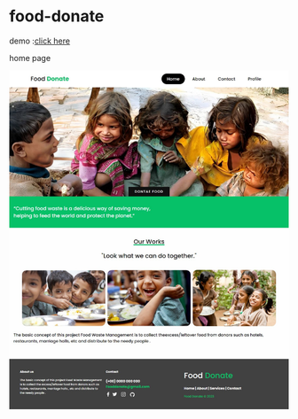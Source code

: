 # food-donate
<p>demo :<a href=" https://kishor-23.github.io/food-donate/">click here</a></p>
<p>home page</p>
<img src="2023-01-19 10.31.16 192.168.1.6 4a8cc72c8127.jpg" >
